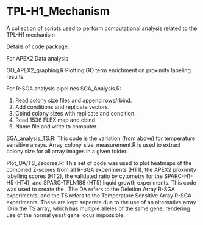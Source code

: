 # TPL-H1_Mechanism
A collection of scripts used to perform computational analysis related to the TPL-H1 mechanism

Details of code package:

For APEX2 Data analysis

GO_APEX2_graphing.R
Plotting GO term enrichment on proximity labeling results. 

For R-SGA analysis pipelines
SGA_Analysis.R:
1. Read colony size files and append rows/rbind.
2. Add conditions and replicate vectors.
3. Cbind colony sizes with replicate and condition.
4. Read 1536 FLEX map and cbind. 
5. Name file and write to computer.

SGA_analysis_TS.R:
This code is the variation (from above) for temperature sensitive arrays.
Array_colony_size_measurement.R is used to extract colony size for all array images in a given folder.

Plot_DA/TS_Zscores.R:
This set of code was used to plot heatmaps of the combined Z-scores from all R-SGA experiments (HT1), the APEX2 proximity labelling scores (HT2), the validated ratio by cytometry for the SPARC-H1-H5 (HT4), and SPARC-TPLN188 (HT5) liquid growth experiments. This code was used to create the . The DA refers to the Deletion Array R-SGA experiments, and the TS refers to the Temperature Sensitive Array R-SGA experiments. These are kept seperate due to the use of an alternative array ID in the TS array, which has multiple alleles of the same gene, rendering use of the normal yeast gene locus impossible. 
